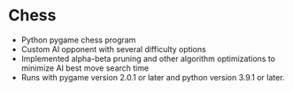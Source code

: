 # Chess
- Python pygame chess program
- Custom AI opponent with several difficulty options
- Implemented alpha-beta pruning and other algorithm optimizations to minimize AI best move search time
- Runs with pygame version 2.0.1 or later and python version 3.9.1 or later.
